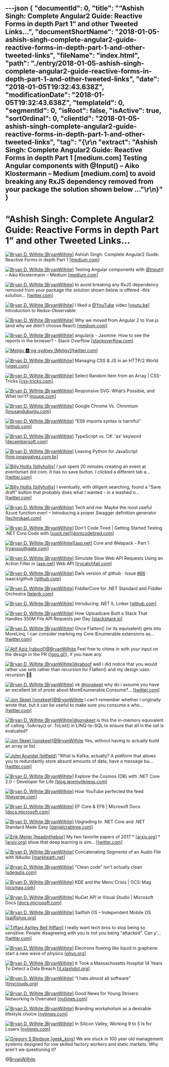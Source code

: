 ---json
{
  "documentId": 0,
  "title": "“Ashish Singh: Complete Angular2 Guide: Reactive Forms in depth Part 1” and other Tweeted Links…",
  "documentShortName": "2018-01-05-ashish-singh-complete-angular2-guide-reactive-forms-in-depth-part-1-and-other-tweeted-links",
  "fileName": "index.html",
  "path": "./entry/2018-01-05-ashish-singh-complete-angular2-guide-reactive-forms-in-depth-part-1-and-other-tweeted-links",
  "date": "2018-01-05T19:32:43.638Z",
  "modificationDate": "2018-01-05T19:32:43.638Z",
  "templateId": 0,
  "segmentId": 0,
  "isRoot": false,
  "isActive": true,
  "sortOrdinal": 0,
  "clientId": "2018-01-05-ashish-singh-complete-angular2-guide-reactive-forms-in-depth-part-1-and-other-tweeted-links",
  "tag": "{\r\n  \"extract\": \"Ashish Singh: Complete Angular2 Guide: Reactive Forms in depth Part 1 [medium.com] Testing Angular components with @Input() – Aiko Klostermann – Medium [medium.com] to avoid breaking any RxJS dependency removed from your package the solution shown below ...\"\r\n}"
}
---

# “Ashish Singh: Complete Angular2 Guide: Reactive Forms in depth Part 1” and other Tweeted Links…

[<img alt="Bryan D. Wilhite [BryanWilhite]" src="https://songhay.blob.core.windows.net/shared-social-twitter/BryanWilhite.jpeg">](http://songhayblog.azurewebsites.net/ "Bryan D. Wilhite [BryanWilhite]") Ashish Singh: Complete Angular2 Guide: Reactive Forms in depth Part 1 [[medium.com]](https://medium.com/aviabird/complete-angular2-guide-reactive-forms-in-depth-part-1-21a8e2428904)

[<img alt="Bryan D. Wilhite [BryanWilhite]" src="https://songhay.blob.core.windows.net/shared-social-twitter/BryanWilhite.jpeg">](http://songhayblog.azurewebsites.net/ "Bryan D. Wilhite [BryanWilhite]") Testing Angular components with [@Input](http://twitter.com/Input)() – Aiko Klostermann – Medium [[medium.com]](https://medium.com/@AikoPath/testing-angular-components-with-input-3bd6c07cfaf6)

[<img alt="Bryan D. Wilhite [BryanWilhite]" src="https://songhay.blob.core.windows.net/shared-social-twitter/BryanWilhite.jpeg">](http://songhayblog.azurewebsites.net/ "Bryan D. Wilhite [BryanWilhite]") to avoid breaking any RxJS dependency removed from your package the solution shown below is offered -this solution… [[twitter.com]](https://twitter.com/i/web/status/945462603119079424)

[<img alt="Bryan D. Wilhite [BryanWilhite]" src="https://songhay.blob.core.windows.net/shared-social-twitter/BryanWilhite.jpeg">](http://songhayblog.azurewebsites.net/ "Bryan D. Wilhite [BryanWilhite]") I liked a [@YouTube](http://twitter.com/YouTube) video [[youtu.be]](http://youtu.be/zk2bVBZhmcc?a) Introduction to Redux-Observable

[<img alt="Bryan D. Wilhite [BryanWilhite]" src="https://songhay.blob.core.windows.net/shared-social-twitter/BryanWilhite.jpeg">](http://songhayblog.azurewebsites.net/ "Bryan D. Wilhite [BryanWilhite]") Why we moved from Angular 2 to Vue.js (and why we didn’t choose React) [[medium.com]](https://medium.com/@reverdev/why-we-moved-from-angular-2-to-vue-js-and-why-we-didnt-choose-react-ef807d9f4163)

[<img alt="Bryan D. Wilhite [BryanWilhite]" src="https://songhay.blob.core.windows.net/shared-social-twitter/BryanWilhite.jpeg">](http://songhayblog.azurewebsites.net/ "Bryan D. Wilhite [BryanWilhite]") angularjs - Jasmine: How to see the reports in the browser? - Stack Overflow [[stackoverflow.com]](https://stackoverflow.com/questions/32243100/jasmine-how-to-see-the-reports-in-the-browser)

[<img alt="Meligy 🅰️ ng-sydney [Meligy]" src="https://songhay.blob.core.windows.net/shared-social-twitter/Meligy.jpeg">](https://www.gurustop.net/ "Meligy 🅰️ ng-sydney [Meligy]")[[twitter.com]](https://twitter.com/code/status/948972303597080577)

[<img alt="Bryan D. Wilhite [BryanWilhite]" src="https://songhay.blob.core.windows.net/shared-social-twitter/BryanWilhite.jpeg">](http://songhayblog.azurewebsites.net/ "Bryan D. Wilhite [BryanWilhite]") Managing CSS & JS in an HTTP/2 World [[viget.com]](https://www.viget.com/articles/managing-css-js-http-2)

[<img alt="Bryan D. Wilhite [BryanWilhite]" src="https://songhay.blob.core.windows.net/shared-social-twitter/BryanWilhite.jpeg">](http://songhayblog.azurewebsites.net/ "Bryan D. Wilhite [BryanWilhite]") Select Random Item from an Array | CSS-Tricks [[css-tricks.com]](https://css-tricks.com/snippets/javascript/select-random-item-array/)

[<img alt="Bryan D. Wilhite [BryanWilhite]" src="https://songhay.blob.core.windows.net/shared-social-twitter/BryanWilhite.jpeg">](http://songhayblog.azurewebsites.net/ "Bryan D. Wilhite [BryanWilhite]") Responsive SVG: What’s Possible, and What Isn’t? [[noupe.com]](https://www.noupe.com/design/responsive-svg.html)

[<img alt="Bryan D. Wilhite [BryanWilhite]" src="https://songhay.blob.core.windows.net/shared-social-twitter/BryanWilhite.jpeg">](http://songhayblog.azurewebsites.net/ "Bryan D. Wilhite [BryanWilhite]") Google Chrome Vs. Chromium [[linuxandubuntu.com]](http://www.linuxandubuntu.com/home/google-chrome-vs-chromium)

[<img alt="Bryan D. Wilhite [BryanWilhite]" src="https://songhay.blob.core.windows.net/shared-social-twitter/BryanWilhite.jpeg">](http://songhayblog.azurewebsites.net/ "Bryan D. Wilhite [BryanWilhite]") “ES6 imports syntax is harmful” [[github.com]](https://github.com/KoryNunn/crel/issues/27#issuecomment-325322317)

[<img alt="Bryan D. Wilhite [BryanWilhite]" src="https://songhay.blob.core.windows.net/shared-social-twitter/BryanWilhite.jpeg">](http://songhayblog.azurewebsites.net/ "Bryan D. Wilhite [BryanWilhite]") TypeScript vs. C#: 'as' keyword [[decembersoft.com]](https://decembersoft.com/posts/typescript-vs-csharp-as-keyword/)

[<img alt="Bryan D. Wilhite [BryanWilhite]" src="https://songhay.blob.core.windows.net/shared-social-twitter/BryanWilhite.jpeg">](http://songhayblog.azurewebsites.net/ "Bryan D. Wilhite [BryanWilhite]") Leaving Python for JavaScript [[hire.jonasgalvez.com.br]](http://hire.jonasgalvez.com.br/2017/Aug/25/Leaving-Python-for-JavaScript?)

[<img alt="Billy Hollis [billyhollis]" src="https://songhay.blob.core.windows.net/shared-social-twitter/billyhollis.jpg">](http://billyhollis.me/ "Billy Hollis [billyhollis]") I just spent 20 minutes creating an event at eventsmart dot com. It has no save button. I clicked a different tab a… [[twitter.com]](https://twitter.com/i/web/status/949085061114187776)

[<img alt="Billy Hollis [billyhollis]" src="https://songhay.blob.core.windows.net/shared-social-twitter/billyhollis.jpg">](http://billyhollis.me/ "Billy Hollis [billyhollis]") I eventually, with diligent searching, found a "Save draft" button that probably does what I wanted - in a washed o… [[twitter.com]](https://twitter.com/i/web/status/949087304148291584)

[<img alt="Bryan D. Wilhite [BryanWilhite]" src="https://songhay.blob.core.windows.net/shared-social-twitter/BryanWilhite.jpeg">](http://songhayblog.azurewebsites.net/ "Bryan D. Wilhite [BryanWilhite]") Tech and me: Maybe the most useful Azure function ever! – Introducing a proper Swagger definition generator [[techmikael.com]](http://www.techmikael.com/2017/08/maybe-most-useful-azure-function-ever.html)

[<img alt="Bryan D. Wilhite [BryanWilhite]" src="https://songhay.blob.core.windows.net/shared-social-twitter/BryanWilhite.jpeg">](http://songhayblog.azurewebsites.net/ "Bryan D. Wilhite [BryanWilhite]") Don't Code Tired | Getting Started Testing .NET Core Code with [[xunit.net]](http://xUnit.net)[[dontcodetired.com]](http://dontcodetired.com/blog/post/Getting-Started-Testing-NET-Core-Code-with-xUnitnet)

[<img alt="Bryan D. Wilhite [BryanWilhite]" src="https://songhay.blob.core.windows.net/shared-social-twitter/BryanWilhite.jpeg">](http://songhayblog.azurewebsites.net/ "Bryan D. Wilhite [BryanWilhite]")[[asp.net]](http://ASP.NET) Core and Webpack - Part 1 [[ryansouthgate.com]](http://www.ryansouthgate.com/2017/08/29/asp-net-core-and-webpack-part-1/)

[<img alt="Bryan D. Wilhite [BryanWilhite]" src="https://songhay.blob.core.windows.net/shared-social-twitter/BryanWilhite.jpeg">](http://songhayblog.azurewebsites.net/ "Bryan D. Wilhite [BryanWilhite]") Simulate Slow Web API Requests Using an Action Filter in [[asp.net]](http://ASP.NET) Web API [[trycatchfail.com]](http://trycatchfail.com/blog/post/Simulate-Slow-Web-API-Requests-Using-an-Action-Filter-in-ASPNET-Web-API)

[<img alt="Bryan D. Wilhite [BryanWilhite]" src="https://songhay.blob.core.windows.net/shared-social-twitter/BryanWilhite.jpeg">](http://songhayblog.azurewebsites.net/ "Bryan D. Wilhite [BryanWilhite]") Dark version of github · Issue [#66](http://twitter.com/search?q=%2366) · isaacs/github [[github.com]](https://github.com/isaacs/github/issues/66)

[<img alt="Bryan D. Wilhite [BryanWilhite]" src="https://songhay.blob.core.windows.net/shared-social-twitter/BryanWilhite.jpeg">](http://songhayblog.azurewebsites.net/ "Bryan D. Wilhite [BryanWilhite]") FiddlerCore for .NET Standard and Fiddler Orchestra [[telerik.com]](http://www.telerik.com/blogs/fiddlercore-for-net-standard-and-fiddler-orchestra-the-future-of-fiddler)

[<img alt="Bryan D. Wilhite [BryanWilhite]" src="https://songhay.blob.core.windows.net/shared-social-twitter/BryanWilhite.jpeg">](http://songhayblog.azurewebsites.net/ "Bryan D. Wilhite [BryanWilhite]") Introducing .NET IL Linker [[github.com]](https://github.com/dotnet/announcements/issues/30)

[<img alt="Bryan D. Wilhite [BryanWilhite]" src="https://songhay.blob.core.windows.net/shared-social-twitter/BryanWilhite.jpeg">](http://songhayblog.azurewebsites.net/ "Bryan D. Wilhite [BryanWilhite]") How Uploadcare Built a Stack That Handles 350M File API Requests per Day [[stackshare.io]](https://stackshare.io/uploadcare/how-uploadcare-built-a-stack-that-handles-350m-file-api-requests-per-day)

[<img alt="Bryan D. Wilhite [BryanWilhite]" src="https://songhay.blob.core.windows.net/shared-social-twitter/BryanWilhite.jpeg">](http://songhayblog.azurewebsites.net/ "Bryan D. Wilhite [BryanWilhite]") Once Flatten() (or its equivalent) gets into MoreLinq, I can consider marking my Core IEnumerable<T> extensions as… [[twitter.com]](https://twitter.com/i/web/status/946490471894806528)

[<img alt="Atif Aziz [raboof]" src="https://songhay.blob.core.windows.net/shared-social-twitter/raboof.jpeg">](http://www.raboof.com/ "Atif Aziz [raboof]")[@BryanWilhite](http://twitter.com/BryanWilhite) Feel free to chime in with your input on the design in the PR ([[goo.gl]](https://goo.gl/2gCvR9)), if you have any.

[<img alt="Bryan D. Wilhite [BryanWilhite]" src="https://songhay.blob.core.windows.net/shared-social-twitter/BryanWilhite.jpeg">](http://songhayblog.azurewebsites.net/ "Bryan D. Wilhite [BryanWilhite]")[@raboof](http://twitter.com/raboof) well i did notice that you would rather use sets rather than recursion for Flatten() and my design uses recursion 😬🤠

[<img alt="Bryan D. Wilhite [BryanWilhite]" src="https://songhay.blob.core.windows.net/shared-social-twitter/BryanWilhite.jpeg">](http://songhayblog.azurewebsites.net/ "Bryan D. Wilhite [BryanWilhite]") ok [@jonskeet](http://twitter.com/jonskeet) why do i assume you have an excellent bit of prose about MoreEnumerable.Consume<T>?… [[twitter.com]](https://twitter.com/i/web/status/946497730947321856)

[<img alt="Jon Skeet [jonskeet]" src="https://songhay.blob.core.windows.net/shared-social-twitter/jonskeet.jpg">](http://csharpindepth.com/ "Jon Skeet [jonskeet]")[@BryanWilhite](http://twitter.com/BryanWilhite) I can't remember whether I originally wrote that, but it can be useful to make sure you consume a who… [[twitter.com]](https://twitter.com/i/web/status/946518445713166336)

[<img alt="Bryan D. Wilhite [BryanWilhite]" src="https://songhay.blob.core.windows.net/shared-social-twitter/BryanWilhite.jpeg">](http://songhayblog.azurewebsites.net/ "Bryan D. Wilhite [BryanWilhite]")[@jonskeet](http://twitter.com/jonskeet) is this the in-memory equivalent of calling .ToArray() or .ToList() in LINQ-to-SQL to ensure that all in the set is evaluated?

[<img alt="Jon Skeet [jonskeet]" src="https://songhay.blob.core.windows.net/shared-social-twitter/jonskeet.jpg">](http://csharpindepth.com/ "Jon Skeet [jonskeet]")[@BryanWilhite](http://twitter.com/BryanWilhite) Yes, without having to actually build an array or list.

[<img alt="John Arundel [bitfield]" src="https://songhay.blob.core.windows.net/shared-social-twitter/bitfield.jpeg">](http://bitfieldconsulting.com/about "John Arundel [bitfield]") “What is Kafka, actually? A platform that allows you to redundantly store absurd amounts of data, have a message bu… [[twitter.com]](https://twitter.com/i/web/status/948676133674942464)

[<img alt="Bryan D. Wilhite [BryanWilhite]" src="https://songhay.blob.core.windows.net/shared-social-twitter/BryanWilhite.jpeg">](http://songhayblog.azurewebsites.net/ "Bryan D. Wilhite [BryanWilhite]") Explore the Cosmos (DB) with .NET Core 2.0 – Developer for Life [[blog.jeremylikness.com]](https://blog.jeremylikness.com/explore-the-cosmos-db-with-net-core-2-0-aab48423dcdc)

[<img alt="Bryan D. Wilhite [BryanWilhite]" src="https://songhay.blob.core.windows.net/shared-social-twitter/BryanWilhite.jpeg">](http://songhayblog.azurewebsites.net/ "Bryan D. Wilhite [BryanWilhite]") How YouTube perfected the feed [[theverge.com]](https://www.theverge.com/2017/8/30/16222850/youtube-google-brain-algorithm-video-recommendation-personalized-feed)

[<img alt="Bryan D. Wilhite [BryanWilhite]" src="https://songhay.blob.core.windows.net/shared-social-twitter/BryanWilhite.jpeg">](http://songhayblog.azurewebsites.net/ "Bryan D. Wilhite [BryanWilhite]") EF Core & EF6 | Microsoft Docs [[docs.microsoft.com]](https://docs.microsoft.com/en-us/ef/efcore-and-ef6/features)

[<img alt="Bryan D. Wilhite [BryanWilhite]" src="https://songhay.blob.core.windows.net/shared-social-twitter/BryanWilhite.jpeg">](http://songhayblog.azurewebsites.net/ "Bryan D. Wilhite [BryanWilhite]") Upgrading to .NET Core and .NET Standard Made Easy [[danielcrabtree.com]](https://www.danielcrabtree.com/blog/314/upgrading-to-net-core-and-net-standard-made-easy)

[<img alt="Erik Meijer [headinthebox]" src="https://songhay.blob.core.windows.net/shared-social-twitter/headinthebox.jpeg">](http://en.wikipedia.org/wiki/Erik_Meijer_(computer_scientist) "Erik Meijer [headinthebox]") My two favorite papers of 2017 * [[arxiv.org]](https://arxiv.org/abs/1702.02181) * [[arxiv.org]](https://arxiv.org/abs/1711.10455) show that deep learning is sim… [[twitter.com]](https://twitter.com/i/web/status/946234868542742530)

[<img alt="Bryan D. Wilhite [BryanWilhite]" src="https://songhay.blob.core.windows.net/shared-social-twitter/BryanWilhite.jpeg">](http://songhayblog.azurewebsites.net/ "Bryan D. Wilhite [BryanWilhite]") Concatenating Segments of an Audio File with NAudio [[markheath.net]](http://markheath.net/post/concatenating-wav-segments-naudio)

[<img alt="Bryan D. Wilhite [BryanWilhite]" src="https://songhay.blob.core.windows.net/shared-social-twitter/BryanWilhite.jpeg">](http://songhayblog.azurewebsites.net/ "Bryan D. Wilhite [BryanWilhite]") “Clean code” isn't actually clean [[sdegutis.com]](https://sdegutis.com/blog/2017-08-28-clean-code-isnt-actually-clean/)

[<img alt="Bryan D. Wilhite [BryanWilhite]" src="https://songhay.blob.core.windows.net/shared-social-twitter/BryanWilhite.jpeg">](http://songhayblog.azurewebsites.net/ "Bryan D. Wilhite [BryanWilhite]") KDE and the Menu Crisis | OCS-Mag [[ocsmag.com]](http://www.ocsmag.com/2017/08/25/kde-and-the-menu-crisis/)

[<img alt="Bryan D. Wilhite [BryanWilhite]" src="https://songhay.blob.core.windows.net/shared-social-twitter/BryanWilhite.jpeg">](http://songhayblog.azurewebsites.net/ "Bryan D. Wilhite [BryanWilhite]") NuGet API in Visual Studio | Microsoft Docs [[docs.microsoft.com]](https://docs.microsoft.com/en-us/nuget/visual-studio-extensibility/nuget-api-in-visual-studio)

[<img alt="Bryan D. Wilhite [BryanWilhite]" src="https://songhay.blob.core.windows.net/shared-social-twitter/BryanWilhite.jpeg">](http://songhayblog.azurewebsites.net/ "Bryan D. Wilhite [BryanWilhite]") Sailfish OS – Independent Mobile OS [[sailfishos.org]](https://sailfishos.org/)

[<img alt="Tiffani Ashley Bell [tiffani]" src="https://songhay.blob.core.windows.net/shared-social-twitter/tiffani.jpg">](http://humanutility.org/ "Tiffani Ashley Bell [tiffani]") I really want tech bros to stop being so sensitive. People disagreeing with you is not you being “attacked”. Can y’… [[twitter.com]](https://twitter.com/i/web/status/946427814533885952)

[<img alt="Bryan D. Wilhite [BryanWilhite]" src="https://songhay.blob.core.windows.net/shared-social-twitter/BryanWilhite.jpeg">](http://songhayblog.azurewebsites.net/ "Bryan D. Wilhite [BryanWilhite]") Electrons flowing like liquid in graphene start a new wave of physics [[phys.org]](https://phys.org/news/2017-08-electrons-liquid-graphene-physics.html)

[<img alt="Bryan D. Wilhite [BryanWilhite]" src="https://songhay.blob.core.windows.net/shared-social-twitter/BryanWilhite.jpeg">](http://songhayblog.azurewebsites.net/ "Bryan D. Wilhite [BryanWilhite]") It Took a Massachusetts Hospital 14 Years To Detect a Data Breach [[it.slashdot.org]](https://it.slashdot.org/story/17/08/25/170252/it-took-a-massachusetts-hospital-14-years-to-detect-a-data-breach?utm_source=feedly1.0mainlinkanon&utm_medium=feed)

[<img alt="Bryan D. Wilhite [BryanWilhite]" src="https://songhay.blob.core.windows.net/shared-social-twitter/BryanWilhite.jpeg">](http://songhayblog.azurewebsites.net/ "Bryan D. Wilhite [BryanWilhite]") “I hate almost all software” [[tinyclouds.org]](http://tinyclouds.org/rant.html?m=1)

[<img alt="Bryan D. Wilhite [BryanWilhite]" src="https://songhay.blob.core.windows.net/shared-social-twitter/BryanWilhite.jpeg">](http://songhayblog.azurewebsites.net/ "Bryan D. Wilhite [BryanWilhite]") Good News for Young Strivers: Networking Is Overrated [[nytimes.com]](https://www.nytimes.com/2017/08/24/opinion/sunday/networking-connections-business.html)

[<img alt="Bryan D. Wilhite [BryanWilhite]" src="https://songhay.blob.core.windows.net/shared-social-twitter/BryanWilhite.jpeg">](http://songhayblog.azurewebsites.net/ "Bryan D. Wilhite [BryanWilhite]") Branding workaholism as a desirable lifestyle choice [[nytimes.com]](https://www.nytimes.com/2017/08/31/opinion/sunday/silicon-valley-work-life-balance-.html)

[<img alt="Bryan D. Wilhite [BryanWilhite]" src="https://songhay.blob.core.windows.net/shared-social-twitter/BryanWilhite.jpeg">](http://songhayblog.azurewebsites.net/ "Bryan D. Wilhite [BryanWilhite]") In Silicon Valley, Working 9 to 5 Is for Losers [[nytimes.com]](https://www.nytimes.com/2017/08/31/opinion/sunday/silicon-valley-work-life-balance-.html)

[<img alt="Gregory S Bledsoe [geek_king]" src="https://songhay.blob.core.windows.net/shared-social-twitter/geek_king.jpeg">](https://www.linkedin.com/in/gregbledsoe "Gregory S Bledsoe [geek_king]") We are stuck in 100 year old management systems designed for low skilled factory workers and static markets. Why aren't we questioning it?

@[BryanWilhite](https://twitter.com/BryanWilhite)
